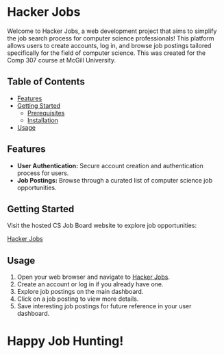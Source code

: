 # Hacker Jobs

Welcome to Hacker Jobs, a web development project that aims to simplify the job search process for computer science professionals! This platform allows users to create accounts, log in, and browse job postings tailored specifically for the field of computer science. This was created for the Comp 307 course at McGill University.

## Table of Contents

- [Features](#features)
- [Getting Started](#getting-started)
  - [Prerequisites](#prerequisites)
  - [Installation](#installation)
- [Usage](#usage)

## Features

- **User Authentication:** Secure account creation and authentication process for users.
- **Job Postings:** Browse through a curated list of computer science job opportunities.

## Getting Started

Visit the hosted CS Job Board website to explore job opportunities:

[Hacker Jobs](https://we-will-put-our-url-here.com)

## Usage

1. Open your web browser and navigate to [Hacker Jobs](https://we-will-put-our-url-here.com).
2. Create an account or log in if you already have one.
3. Explore job postings on the main dashboard.
4. Click on a job posting to view more details.
5. Save interesting job postings for future reference in your user dashboard.

# Happy Job Hunting!
